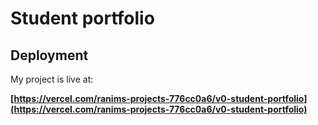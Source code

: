 # Student portfolio



## Deployment

My project is live at:

**[https://vercel.com/ranims-projects-776cc0a6/v0-student-portfolio](https://vercel.com/ranims-projects-776cc0a6/v0-student-portfolio)**

